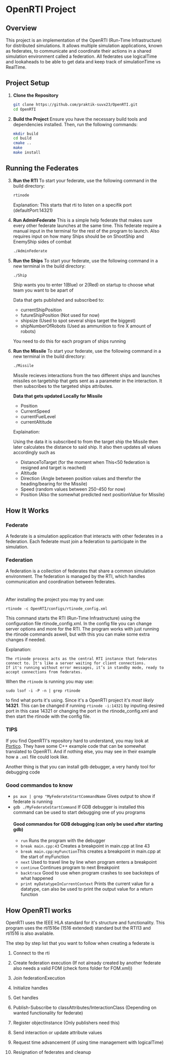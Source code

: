 # OpenRTI Project

## Overview

This project is an implementation of the OpenRTI (Run-Time Infrastructure) for distributed simulations. It allows multiple simulation applications, known as federates, to communicate and coordinate their actions in a shared simulation environment called a federation. All federates use logicalTime and lookaheads to be able to get data and keep track of simulationTime vs RealTime.

## Project Setup

1. **Clone the Repository**
    ```bash
    git clone https://github.com/praktik-suvx23/OpenRTI.git
    cd OpenRTI
    ```

2. **Build the Project**
    Ensure you have the necessary build tools and dependencies installed. Then, run the following commands:
    ```bash
    mkdir build
    cd build
    cmake ..
    make
    make install
    ```

## Running the Federates

3. **Run the RTI**
    To start your federate, use the following command in the build directory:
    ```bash
    rtinode
    ```
    Explanation:
    This starts that rti to listen on a specifik port (defaultPort:14321)

4. **Run AdminFederate**
    This is a simple help federate that makes sure every other federate launches at the same time. This federate require a manual input in the terminal for the rest of the program to launch. Also requires input on how many Ships should be on ShootShip and EnemyShip sides of combat
    ```bash
    ./AdminFederate
    ```

5. **Run the Ships**
    To start your federate, use the following command in a new terminal in the build directory:
    ```bash
    ./Ship
    ```
    Ship wants you to enter 1(Blue) or 2(Red) on startup to choose what team you want to be apart of 
    
    Data that gets published and subscribed to:

    * currentShipPosition
    * futureShipPosition (Not used for now)
    * shipsize (Used to spot several ships target the biggest)
    * shipNumberOfRobots (Used as ammunition to fire X amount of robots)

    You need to do this for each program of ships running

6. **Run the Missile**
    To start your federate, use the following command in a new terminal in the build directory:
    ```bash
    ./Missile
    ```
    Missile recieves interactions from the two different ships and launches missiles on targetship that gets sent as a parameter in the interaction. It then subscribes to the targeted ships attributes.

    **Data that gets updated Locally for Missile**
    * Position
    * CurrentSpeed
    * currentFuelLevel
    * currentAltitude

    Explaination: 
    
    Using the data it is subscribed to from the target ship the Missile then later calculates the distance to said ship. It also then updates all values accordingly such as 
    * DistanceToTarget (for the moment when This<50 federation is resigned and target is reached)
    * Altitude
    * Direction (Angle between position values and therefor the heading/bearing for the Missile)
    * Speed (random values between 250-450 for now)
    * Position (Also the somewhat predicted next positionValue for Missile)

## How It Works

### Federate

A federate is a simulation application that interacts with other federates in a federation. Each federate must join a federation to participate in the simulation.

### Federation

A federation is a collection of federates that share a common simulation environment. The federation is managed by the RTI, which handles communication and coordination between federates.

#

After installing the project you may try and use:
```
rtinode -c OpenRTI/configs/rtinode_config.xml
```
This command starts the RTI (Run-Time Infrastructure) using the configuration file rtinode_config.xml. 
In the config file you can change server options and more for the RTI. The program works with just running the rtinode commands aswell, but with this you can make some extra changes if needed.

Explanation:

    The rtinode process acts as the central RTI instance that federates connect to. It's like a server waiting for client connections.
    If it's running without error messages, it’s in standby mode, ready to accept connections from federates.

When the `rtinode` is running you may use:
```
sudo lsof -i -P -n | grep rtinode
```
to find what ports it's using. Since it's a OpenRTI project it's *most likely* **14321**. This can be changed if running `rtinode -i:14321` by inputing desired port in this case 14321 or changing the port in the rtinode_config.xml and then start the rtinode with the config file.


### TIPS
If you find OpenRTI's repository hard to understand, you may look at [Portico](https://github.com/openlvc/portico). They have some C++ example code that can be somewhat translated to OpenRTI. And if nothing else, you may see in their example how a ```.xml``` file could look like.

Another thing is that you can install gdb debugger, a very handy tool for debugging code

### Good commandos to know

* `ps aux | grep "MyFederateStartCommandName` Gives output to show if federate is running
* `gdb ./MyFederateStartCommand` If GDB debugger is installed this command can be used to start debugging one of you programs
    #### Good commandos for GDB debugging (can only be used after starting gdb)
    * `run` Runs the program with the debugger
    * `break main.cpp:43` Creates a breakpoint in main.cpp at line 43
    * `break main.cpp:myFunction`This creates a breakpoint in main.cpp at the start of myFunction
    * `next` Used to travel line by line when program enters a breakpoint
    * `continue` Continues program to next Breakpoint
    * `backtrace` Good to use when program crashes to see backsteps of what happened
    * `print myDatatypeInCurrentContext` Prints the current value for a datatype, can also be used to print the output value for a return function

## How OpenRTI works

OpenRTI uses the IEEE HLA standard for it's structure and functionality. This program uses the rti1516e (1516 extended) standard but the RTI13 and rti1516 is also available.

The step by step list that you want to follow when creating a federate is

1. Connect to the rti

2. Create federation execution (If not already created by another federate also needs a valid FOM (check foms folder for FOM.xml))

3. Join federationExecution

4. Initialize handles

5. Get handles

6. Publish-Subscribe to classAttributes/InteractionClass (Depending on wanted functionality for federate)

7. Register objectInstance (Only publishers need this)

8. Send interaction or update attribute values

9. Request time advancement (if using time management with logicalTime)

10. Resignation of federates and cleanup





